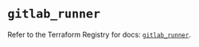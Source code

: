 # `gitlab_runner`

Refer to the Terraform Registry for docs: [`gitlab_runner`](https://registry.terraform.io/providers/gitlabhq/gitlab/16.9.1/docs/resources/runner).
